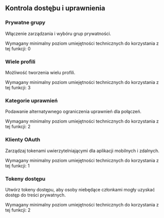 ## Kontrola dostęþu i uprawnienia	


### Prywatne grupy

Włączenie zarządzania i wybóru grup prywatności.
<!-- TODO: full description for Privacy Groups -->

Wymagany minimalny poziom umiejętności technicznych do korzystania z tej funkcji: 0


### Wiele profili

Możliwość tworzenia wielu profili.
<!-- TODO: full description for Multiple Profiles -->

Wymagany minimalny poziom umiejętności technicznych do korzystania z tej funkcji: 3


### Kategorie uprawnień

Podawanie alternatywnego ograniczenia uprawnień dla połączeń.
<!-- TODO: full description for Permission Categories -->

Wymagany minimalny poziom umiejętności technicznych do korzystania z tej funkcji: 2


### Klienty OAuth

Zarządzaj tokenami uwierzytelniającymi dla aplikacji mobilnych i zdalnych.
<!-- TODO: full description for OAuth Clients -->

Wymagany minimalny poziom umiejętności technicznych do korzystania z tej funkcji: 1


### Tokeny dostępu

Utwórz tokeny dostępu, aby osoby niebędące członkami mogły uzyskać dostęp do treści prywatnych.
<!-- TODO: full description for Access Tokens -->

Wymagany minimalny poziom umiejętności technicznych do korzystania z tej funkcji: 2
